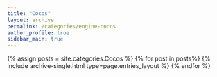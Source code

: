 ```yaml
---
title: "Cocos"  
layout: archive   
permalink: /categories/engine-cocos   
author_profile: true   
sidebar_main: true  
---
```


{% assign posts = site.categories.Cocos %}
{% for post in posts%} {% include archive-single.html type=page.entries_layout %} {% endfor %}